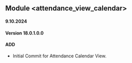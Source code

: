 ## Module <attendance_view_calendar>
#### 9.10.2024
#### Version 18.0.1.0.0
#### ADD
- Initial Commit for Attendance Calendar View.
